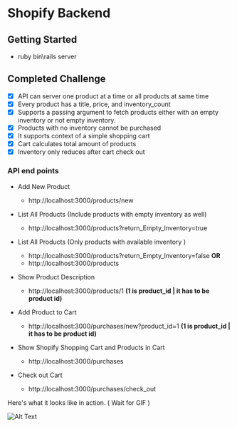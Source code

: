 
# Shopify Backend 

## Getting Started
* ruby bin\rails server

## Completed Challenge
- [x] API can server one product at a time or all products at same time
- [x] Every product has a title, price, and inventory_count
- [x] Supports a passing argument to fetch products either with an empty inventory or not empty inventory.
- [x] Products with no inventory cannot be purchased
- [x] It supports context of a simple shopping cart
- [x] Cart calculates total amount of products
- [x] Inventory only reduces after cart check out

### API end points

* Add New Product
  * http://localhost:3000/products/new

* List All Products (Include products with empty inventory as well) 
  * http://localhost:3000/products?return_Empty_Inventory=true
       
* List All Products (Only products with available inventory )
  * http://localhost:3000/products?return_Empty_Inventory=false **OR**
  * http://localhost:3000/products
  
* Show Product Description
  * http://localhost:3000/products/1 **(1 is product_id | it has to be product id)**
  
* Add Product to Cart
  * http://localhost:3000/purchases/new?product_id=1 **(1 is product_id | it has to be product id)**
  
* Show Shopify Shopping Cart and Products in Cart
  * http://localhost:3000/purchases

* Check out Cart
  * http://localhost:3000/purchases/check_out

Here's what it looks like in action. ( Wait for GIF )

![Alt Text](https://github.com/YASH12366/sho_backend/blob/master/Showcase/ShopifyDemo.gif)
